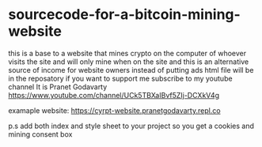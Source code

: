 # sourcecode-for-a-bitcoin-mining-website
this is a base to a website that mines crypto on the computer of whoever visits the site and will only mine when on the site and this is an alternative source of income for website owners instead of putting ads 
html file will be in the reposatory if you want to support me subscribe to my youtube channel It is Pranet Godavarty https://www.youtube.com/channel/UCk5TBXaIBvf5ZIj-DCXkV4g

examaple website: https://cyrpt-website.pranetgodavarty.repl.co

p.s add both index and style sheet to your project so you get a cookies and mining consent box
